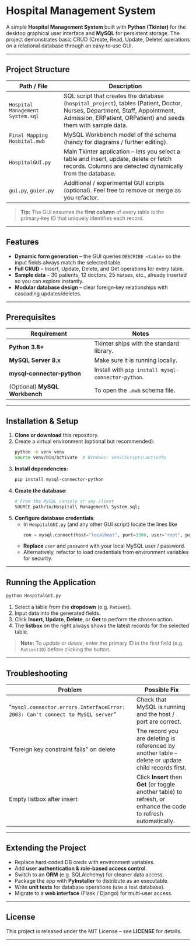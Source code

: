 # Hospital Management System

A simple **Hospital Management System** built with **Python (Tkinter)** for the desktop graphical user interface and **MySQL** for persistent storage.  The project demonstrates basic CRUD (Create, Read, Update, Delete) operations on a relational database through an easy‑to‑use GUI.

---

## Project Structure

| Path / File | Description |
|-------------|-------------|
| `Hospital Management System.sql` | SQL script that creates the database (`hospital_project`), tables (Patient, Doctor, Nurses, Department, Staff, Appointment, Admission, ERPatient, ORPatient) and seeds them with sample data. |
| `Final Mapping Hosbital.mwb` | MySQL Workbench model of the schema (handy for diagrams / further editing). |
| `HospitalGUI.py` | Main Tkinter application – lets you select a table and insert, update, delete or fetch records.  Columns are detected dynamically from the database. |
| `gui.py`, `guier.py` | Additional / experimental GUI scripts (optional).  Feel free to remove or merge as you refactor. |

> **Tip:** The GUI assumes the **first column** of every table is the primary‑key ID that uniquely identifies each record.

---

## Features

- **Dynamic form generation** – the GUI queries `DESCRIBE <table>` so the input fields always match the selected table.
- **Full CRUD** – Insert, Update, Delete, and Get operations for every table.
- **Sample data** – 30 patients, 12 doctors, 25 nurses, etc., already inserted so you can explore instantly.
- **Modular database design** – clear foreign‑key relationships with cascading updates/deletes.

---

## Prerequisites

| Requirement | Notes |
|-------------|-------|
| **Python 3.8+** | Tkinter ships with the standard library. |
| **MySQL Server 8.x** | Make sure it is running locally. |
| **mysql‑connector‑python** | Install with `pip install mysql-connector-python`. |
| (Optional) **MySQL Workbench** | To open the `.mwb` schema file. |

---

## Installation & Setup

1. **Clone or download** this repository.
2. Create a virtual environment (optional but recommended):
   ```bash
   python -m venv venv
   source venv/bin/activate  # Windows: venv\Scripts\activate
   ```
3. **Install dependencies**:
   ```bash
   pip install mysql-connector-python
   ```
4. **Create the database**:
   ```bash
   # From the MySQL console or any client
   SOURCE path/to/Hospital\ Management\ System.sql;
   ```
5. **Configure database credentials**:
   - In `HospitalGUI.py` (and any other GUI script) locate the lines like
     ```python
     con = mysql.connect(host="localhost", port=3306, user="root", password="Qwertyuiop12345^", database="hospital_project")
     ```
   - **Replace** `user` and `password` with your local MySQL user / password.
   - Alternatively, refactor to load credentials from environment variables for security.

---

## Running the Application

```bash
python HospitalGUI.py
```

1. Select a table from the **dropdown** (e.g. `Patient`).
2. Input data into the generated fields.
3. Click **Insert**, **Update**, **Delete**, or **Get** to perform the chosen action.
4. The **listbox** on the right always shows the latest records for the selected table.

> **Note:** To *update* or *delete*, enter the primary ID in the first field (e.g. `PatientID`) before clicking the button.

---

## Troubleshooting

| Problem | Possible Fix |
|---------|--------------|
| "`mysql.connector.errors.InterfaceError: 2003: Can't connect to MySQL server`" | Check that MySQL is running and the host / port are correct. |
| "Foreign key constraint fails" on delete | The record you are deleting is referenced by another table – delete or update child records first. |
| Empty listbox after insert | Click **Insert** then **Get** (or toggle another table) to refresh, or enhance the code to refresh automatically. |

---

## Extending the Project

- Replace hard‑coded DB creds with environment variables.
- Add **user authentication & role‑based access control**.
- Switch to an **ORM** (e.g. SQLAlchemy) for cleaner data access.
- Package the app with **PyInstaller** to distribute as an executable.
- Write **unit tests** for database operations (use a test database).
- Migrate to a **web interface** (Flask / Django) for multi‑user access.

---

## License

This project is released under the MIT License – see **LICENSE** for details.

---
